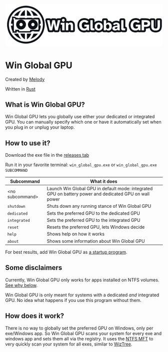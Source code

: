 # ![Win Global GPU](assets/banner.png)

# Win Global GPU

Created by [Melody](https://machineonamission.me/)

Written in [Rust](https://www.rust-lang.org/)

## What is Win Global GPU?

Win Global GPU lets you globally use either your dedicated or integrated GPU. You can manually specify which one or have
it automatically set when you plug in or unplug your laptop.

## How to use it?

Download the exe file in the [releases tab](https://github.com/machineonamission/win_global_gpu/releases)

Run it in your favorite terminal: `win_global_gpu.exe` or `win_global_gpu.exe SUBCOMMAND`

| Subcommand       | What it does                                                                                           |
|------------------|--------------------------------------------------------------------------------------------------------|
| \<no subcommand> | Launch Win Global GPU in default mode: integrated GPU on battery power and dedicated GPU on wall power |
| `shutdown`       | Shuts down any running stance of Win Global GPU                                                        |
| `dedicated`      | Sets the preferred GPU to the dedicated GPU                                                            |
| `integrated`     | Sets the preferred GPU to the integrated GPU                                                           |
| `reset`          | Resets the preferred GPU, lets Windows decide                                                          |
| `help`           | Shows help on how it works                                                                             |
| `about`          | Shows some information about Win Global GPU                                                            |

For best results, add Win Global GPU
as [a startup program](https://support.microsoft.com/en-us/windows/add-apps-to-the-startup-page-in-settings-3d219555-bc76-449d-ab89-0d2dd6307164).

## Some disclaimers

Currently, Win Global GPU only works for apps installed on NTFS volumes. [See why below](#how-does-it-work).

Win Global GPU is only meant for systems with a dedicated _and_ integrated GPU. No idea what happens if you use this
program without them.

## How does it work?

There is no way to globally set the preferred GPU on Windows, only per exe/Windows app. So Win Global GPU scans your
system for every exe and windows app and sets them all via the registry. It uses
the [NTFS MFT](https://learn.microsoft.com/en-us/windows/win32/fileio/master-file-table) to very quickly scan your
system for all exes, similar to [WizTree](https://diskanalyzer.com/).
